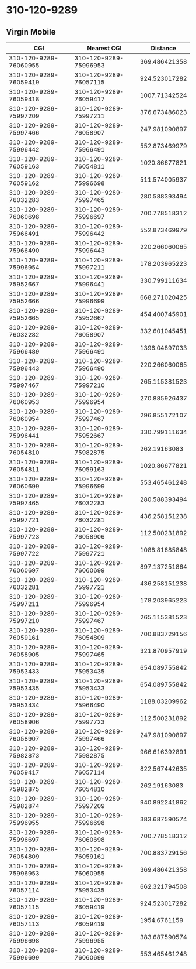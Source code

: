 # 310-120-9289
## Virgin Mobile


| CGI | Nearest CGI | Distance |
|-----|-------------|----------|
| 310-120-9289-76060955 | 310-120-9289-75996953 | 369.486421358 |
| 310-120-9289-76059419 | 310-120-9289-76057115 | 924.523017282 |
| 310-120-9289-76059418 | 310-120-9289-76059417 | 1007.71342524 |
| 310-120-9289-75997209 | 310-120-9289-75997211 | 376.673486023 |
| 310-120-9289-75997466 | 310-120-9289-76058907 | 247.981090897 |
| 310-120-9289-75996442 | 310-120-9289-75966491 | 552.873469979 |
| 310-120-9289-76059163 | 310-120-9289-76054811 | 1020.86677821 |
| 310-120-9289-76059162 | 310-120-9289-75996698 | 511.574005937 |
| 310-120-9289-76032283 | 310-120-9289-75997465 | 280.588393494 |
| 310-120-9289-76060698 | 310-120-9289-75996697 | 700.778518312 |
| 310-120-9289-75966491 | 310-120-9289-75996442 | 552.873469979 |
| 310-120-9289-75966490 | 310-120-9289-75996443 | 220.266060065 |
| 310-120-9289-75996954 | 310-120-9289-75997211 | 178.203965223 |
| 310-120-9289-75952667 | 310-120-9289-75996441 | 330.799111634 |
| 310-120-9289-75952666 | 310-120-9289-75996699 | 668.271020425 |
| 310-120-9289-75952665 | 310-120-9289-75952667 | 454.400745901 |
| 310-120-9289-76032282 | 310-120-9289-76058907 | 332.601045451 |
| 310-120-9289-75966489 | 310-120-9289-75966491 | 1396.04897033 |
| 310-120-9289-75996443 | 310-120-9289-75966490 | 220.266060065 |
| 310-120-9289-75997467 | 310-120-9289-75997210 | 265.115381523 |
| 310-120-9289-76060953 | 310-120-9289-75996954 | 270.885926437 |
| 310-120-9289-76060954 | 310-120-9289-75997467 | 296.855172107 |
| 310-120-9289-75996441 | 310-120-9289-75952667 | 330.799111634 |
| 310-120-9289-76054810 | 310-120-9289-75982875 | 262.19163083 |
| 310-120-9289-76054811 | 310-120-9289-76059163 | 1020.86677821 |
| 310-120-9289-76060699 | 310-120-9289-75996699 | 553.465461248 |
| 310-120-9289-75997465 | 310-120-9289-76032283 | 280.588393494 |
| 310-120-9289-75997721 | 310-120-9289-76032281 | 436.258151238 |
| 310-120-9289-75997723 | 310-120-9289-76058906 | 112.500231892 |
| 310-120-9289-75997722 | 310-120-9289-75997721 | 1088.81685848 |
| 310-120-9289-76060697 | 310-120-9289-76060699 | 897.137251864 |
| 310-120-9289-76032281 | 310-120-9289-75997721 | 436.258151238 |
| 310-120-9289-75997211 | 310-120-9289-75996954 | 178.203965223 |
| 310-120-9289-75997210 | 310-120-9289-75997467 | 265.115381523 |
| 310-120-9289-76059161 | 310-120-9289-76054809 | 700.883729156 |
| 310-120-9289-76058905 | 310-120-9289-75997465 | 321.870957919 |
| 310-120-9289-75953433 | 310-120-9289-75953435 | 654.089755842 |
| 310-120-9289-75953435 | 310-120-9289-75953433 | 654.089755842 |
| 310-120-9289-75953434 | 310-120-9289-75966490 | 1188.03209962 |
| 310-120-9289-76058906 | 310-120-9289-75997723 | 112.500231892 |
| 310-120-9289-76058907 | 310-120-9289-75997466 | 247.981090897 |
| 310-120-9289-75982873 | 310-120-9289-75982875 | 966.616392891 |
| 310-120-9289-76059417 | 310-120-9289-76057114 | 822.567442635 |
| 310-120-9289-75982875 | 310-120-9289-76054810 | 262.19163083 |
| 310-120-9289-75982874 | 310-120-9289-75997209 | 940.892241862 |
| 310-120-9289-75996955 | 310-120-9289-75996698 | 383.687590574 |
| 310-120-9289-75996697 | 310-120-9289-76060698 | 700.778518312 |
| 310-120-9289-76054809 | 310-120-9289-76059161 | 700.883729156 |
| 310-120-9289-75996953 | 310-120-9289-76060955 | 369.486421358 |
| 310-120-9289-76057114 | 310-120-9289-75953435 | 662.321794508 |
| 310-120-9289-76057115 | 310-120-9289-76059419 | 924.523017282 |
| 310-120-9289-76057113 | 310-120-9289-76059419 | 1954.6761159 |
| 310-120-9289-75996698 | 310-120-9289-75996955 | 383.687590574 |
| 310-120-9289-75996699 | 310-120-9289-76060699 | 553.465461248 |
